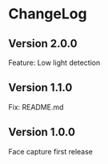 # ChangeLog
## Version 2.0.0

Feature: Low light detection

## Version 1.1.0

Fix: README.md 

## Version 1.0.0

Face capture first release